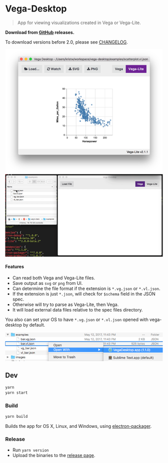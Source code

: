 # Vega-Desktop

> App for viewing visualizations created in Vega or Vega-Lite.

**Download from [GitHub](https://github.com/vega/vega-desktop/releases) releases.**

To download versions before 2.0, please see [CHANGELOG](CHANGELOG.md).

![Vega-Desktop](images/v1.4.2.png)
![Vega-Desktop](images/v1.0.0.gif)

#### Features

- Can read both Vega and Vega-Lite files.
- Save output as `svg` or `png` from UI.
- Can determine the file format if the extension is `*.vg.json` or `*.vl.json`.
- If the extension is just `*.json`, will check for `$schema` field in the JSON spec.
- Otherwise will try to parse as Vega-Lite, then Vega.
- It will load external data files relative to the spec files directory.

You also can set your OS to have `*.vg.json` or `*.vl.json` opened with vega-desktop by default.

![Open files with vega-desktop](images/open_with.png)

## Dev

```bash
yarn
yarn start
```

### Build

```bash
yarn build
```

Builds the app for OS X, Linux, and Windows, using [electron-packager](https://github.com/electron-userland/electron-packager).


### Release

* Run `yarn version`
* Upload the binaries to the [release page](https://github.com/vega/vega-desktop/releases).
